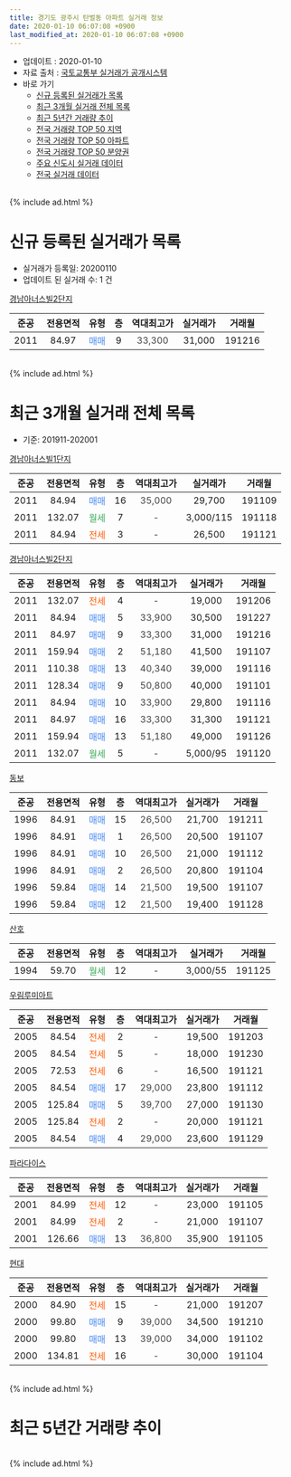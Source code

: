 ```yaml
---
title: 경기도 광주시 탄벌동 아파트 실거래 정보
date: 2020-01-10 06:07:08 +0900
last_modified_at: 2020-01-10 06:07:08 +0900
---
```


* 업데이트 : 2020-01-10
* 자료 출처 : [국토교통부 실거래가 공개시스템](http://rt.molit.go.kr)
* 바로 가기
    * [신규 등록된 실거래가 목록](#신규-등록된-실거래가-목록)
    * [최근 3개월 실거래 전체 목록](#최근-3개월-실거래-전체-목록)
    * [최근 5년간 거래량 추이](#최근-5년간-거래량-추이)
    * [전국 거래량 TOP 50 지역](https://inasie.github.io/apt-trade-info/최근-3개월-전국에서-가장-거래가-많이-발생한-지역)
    * [전국 거래량 TOP 50 아파트](https://inasie.github.io/apt-trade-info/최근-3개월-전국에서-가장-거래가-많이-발생한-아파트)
    * [전국 거래량 TOP 50 분양권](https://inasie.github.io/apt-trade-info/최근-3개월-전국에서-가장-거래가-많이-발생한-분양권)
    * [주요 신도시 실거래 데이터](https://inasie.github.io/apt-trade-info/주요-신도시)
    * [전국 실거래 데이터](https://inasie.github.io/apt-trade-info/전국)
<br>
{% include ad.html %}
<br>

# 신규 등록된 실거래가 목록
* 실거래가 등록일: 20200110
* 업데이트 된 실거래 수: 1 건


[경남아너스빌2단지](https://search.naver.com/search.naver?query=%EA%B2%BD%EA%B8%B0%EB%8F%84+%EA%B4%91%EC%A3%BC%EC%8B%9C+%ED%83%84%EB%B2%8C%EB%8F%99+%EA%B2%BD%EB%82%A8%EC%95%84%EB%84%88%EC%8A%A4%EB%B9%8C2%EB%8B%A8%EC%A7%80)

|준공|전용면적|유형|층|역대최고가|실거래가|거래월|
|:---:|:---:|:---:|:---:|:---:|:---:|:---:|
|2011|84.97|<span style="color:#4285f3">매매</span>|9|<span style="color:#444444">33,300</span>|31,000|191216|


<br>
{% include ad.html %}
<br>

# 최근 3개월 실거래 전체 목록
* 기준: 201911-202001


[경남아너스빌1단지](https://search.naver.com/search.naver?query=%EA%B2%BD%EA%B8%B0%EB%8F%84+%EA%B4%91%EC%A3%BC%EC%8B%9C+%ED%83%84%EB%B2%8C%EB%8F%99+%EA%B2%BD%EB%82%A8%EC%95%84%EB%84%88%EC%8A%A4%EB%B9%8C1%EB%8B%A8%EC%A7%80)

|준공|전용면적|유형|층|역대최고가|실거래가|거래월|
|:---:|:---:|:---:|:---:|:---:|:---:|:---:|
|2011|84.94|<span style="color:#4285f3">매매</span>|16|<span style="color:#444444">35,000</span>|29,700|191109|
|2011|132.07|<span style="color:#34a853">월세</span>|7|<span style="color:#444444">-</span>|3,000/115|191118|
|2011|84.94|<span style="color:#ff5a00">전세</span>|3|<span style="color:#444444">-</span>|26,500|191121|

[경남아너스빌2단지](https://search.naver.com/search.naver?query=%EA%B2%BD%EA%B8%B0%EB%8F%84+%EA%B4%91%EC%A3%BC%EC%8B%9C+%ED%83%84%EB%B2%8C%EB%8F%99+%EA%B2%BD%EB%82%A8%EC%95%84%EB%84%88%EC%8A%A4%EB%B9%8C2%EB%8B%A8%EC%A7%80)

|준공|전용면적|유형|층|역대최고가|실거래가|거래월|
|:---:|:---:|:---:|:---:|:---:|:---:|:---:|
|2011|132.07|<span style="color:#ff5a00">전세</span>|4|<span style="color:#444444">-</span>|19,000|191206|
|2011|84.94|<span style="color:#4285f3">매매</span>|5|<span style="color:#444444">33,900</span>|30,500|191227|
|2011|84.97|<span style="color:#4285f3">매매</span>|9|<span style="color:#444444">33,300</span>|31,000|191216|
|2011|159.94|<span style="color:#4285f3">매매</span>|2|<span style="color:#444444">51,180</span>|41,500|191107|
|2011|110.38|<span style="color:#4285f3">매매</span>|13|<span style="color:#444444">40,340</span>|39,000|191116|
|2011|128.34|<span style="color:#4285f3">매매</span>|9|<span style="color:#444444">50,800</span>|40,000|191101|
|2011|84.94|<span style="color:#4285f3">매매</span>|10|<span style="color:#444444">33,900</span>|29,800|191116|
|2011|84.97|<span style="color:#4285f3">매매</span>|16|<span style="color:#444444">33,300</span>|31,300|191121|
|2011|159.94|<span style="color:#4285f3">매매</span>|13|<span style="color:#444444">51,180</span>|49,000|191126|
|2011|132.07|<span style="color:#34a853">월세</span>|5|<span style="color:#444444">-</span>|5,000/95|191120|

[동보](https://search.naver.com/search.naver?query=%EA%B2%BD%EA%B8%B0%EB%8F%84+%EA%B4%91%EC%A3%BC%EC%8B%9C+%ED%83%84%EB%B2%8C%EB%8F%99+%EB%8F%99%EB%B3%B4)

|준공|전용면적|유형|층|역대최고가|실거래가|거래월|
|:---:|:---:|:---:|:---:|:---:|:---:|:---:|
|1996|84.91|<span style="color:#4285f3">매매</span>|15|<span style="color:#444444">26,500</span>|21,700|191211|
|1996|84.91|<span style="color:#4285f3">매매</span>|1|<span style="color:#444444">26,500</span>|20,500|191107|
|1996|84.91|<span style="color:#4285f3">매매</span>|10|<span style="color:#444444">26,500</span>|21,000|191112|
|1996|84.91|<span style="color:#4285f3">매매</span>|2|<span style="color:#444444">26,500</span>|20,800|191104|
|1996|59.84|<span style="color:#4285f3">매매</span>|14|<span style="color:#444444">21,500</span>|19,500|191107|
|1996|59.84|<span style="color:#4285f3">매매</span>|12|<span style="color:#444444">21,500</span>|19,400|191128|

[산호](https://search.naver.com/search.naver?query=%EA%B2%BD%EA%B8%B0%EB%8F%84+%EA%B4%91%EC%A3%BC%EC%8B%9C+%ED%83%84%EB%B2%8C%EB%8F%99+%EC%82%B0%ED%98%B8)

|준공|전용면적|유형|층|역대최고가|실거래가|거래월|
|:---:|:---:|:---:|:---:|:---:|:---:|:---:|
|1994|59.70|<span style="color:#34a853">월세</span>|12|<span style="color:#444444">-</span>|3,000/55|191125|

[우림루미아트](https://search.naver.com/search.naver?query=%EA%B2%BD%EA%B8%B0%EB%8F%84+%EA%B4%91%EC%A3%BC%EC%8B%9C+%ED%83%84%EB%B2%8C%EB%8F%99+%EC%9A%B0%EB%A6%BC%EB%A3%A8%EB%AF%B8%EC%95%84%ED%8A%B8)

|준공|전용면적|유형|층|역대최고가|실거래가|거래월|
|:---:|:---:|:---:|:---:|:---:|:---:|:---:|
|2005|84.54|<span style="color:#ff5a00">전세</span>|2|<span style="color:#444444">-</span>|19,500|191203|
|2005|84.54|<span style="color:#ff5a00">전세</span>|5|<span style="color:#444444">-</span>|18,000|191230|
|2005|72.53|<span style="color:#ff5a00">전세</span>|6|<span style="color:#444444">-</span>|16,500|191121|
|2005|84.54|<span style="color:#4285f3">매매</span>|17|<span style="color:#444444">29,000</span>|23,800|191112|
|2005|125.84|<span style="color:#4285f3">매매</span>|5|<span style="color:#444444">39,700</span>|27,000|191130|
|2005|125.84|<span style="color:#ff5a00">전세</span>|2|<span style="color:#444444">-</span>|20,000|191121|
|2005|84.54|<span style="color:#4285f3">매매</span>|4|<span style="color:#444444">29,000</span>|23,600|191129|

[파라다이스](https://search.naver.com/search.naver?query=%EA%B2%BD%EA%B8%B0%EB%8F%84+%EA%B4%91%EC%A3%BC%EC%8B%9C+%ED%83%84%EB%B2%8C%EB%8F%99+%ED%8C%8C%EB%9D%BC%EB%8B%A4%EC%9D%B4%EC%8A%A4)

|준공|전용면적|유형|층|역대최고가|실거래가|거래월|
|:---:|:---:|:---:|:---:|:---:|:---:|:---:|
|2001|84.99|<span style="color:#ff5a00">전세</span>|12|<span style="color:#444444">-</span>|23,000|191105|
|2001|84.99|<span style="color:#ff5a00">전세</span>|2|<span style="color:#444444">-</span>|21,000|191107|
|2001|126.66|<span style="color:#4285f3">매매</span>|13|<span style="color:#444444">36,800</span>|35,900|191105|

[현대](https://search.naver.com/search.naver?query=%EA%B2%BD%EA%B8%B0%EB%8F%84+%EA%B4%91%EC%A3%BC%EC%8B%9C+%ED%83%84%EB%B2%8C%EB%8F%99+%ED%98%84%EB%8C%80)

|준공|전용면적|유형|층|역대최고가|실거래가|거래월|
|:---:|:---:|:---:|:---:|:---:|:---:|:---:|
|2000|84.90|<span style="color:#ff5a00">전세</span>|15|<span style="color:#444444">-</span>|21,000|191207|
|2000|99.80|<span style="color:#4285f3">매매</span>|9|<span style="color:#444444">39,000</span>|34,500|191210|
|2000|99.80|<span style="color:#4285f3">매매</span>|13|<span style="color:#444444">39,000</span>|34,000|191102|
|2000|134.81|<span style="color:#ff5a00">전세</span>|16|<span style="color:#444444">-</span>|30,000|191104|


<br>
{% include ad.html %}
<br>

# 최근 5년간 거래량 추이


<div style="width:100%;">
    <canvas id="deal_progress" height="200"></canvas>
</div>

<script>
new Chart(document.getElementById("deal_progress"), {
    type: 'line',
    data: {
        labels: ['201501','201502','201503','201504','201505','201506','201507','201508','201509','201510','201511','201512','201601','201602','201603','201604','201605','201606','201607','201608','201609','201610','201611','201612','201701','201702','201703','201704','201705','201706','201707','201708','201709','201710','201711','201712','201801','201802','201803','201804','201805','201806','201807','201808','201809','201810','201811','201812','201901','201902','201903','201904','201905','201906','201907','201908','201909','201910','201911','201912','202001'],
        datasets: [{
            label: '매매',
            pointRadius: 1,
            data: [16, 22, 36, 22, 16, 26, 16, 28, 27, 23, 19, 9, 13, 7, 13, 13, 14, 14, 23, 23, 24, 34, 12, 12, 6, 14, 11, 16, 16, 24, 21, 14, 11, 10, 11, 3, 10, 9, 15, 10, 3, 6, 11, 10, 17, 12, 4, 7, 10, 7, 7, 11, 8, 8, 9, 12, 16, 18, 17, 4, 0],
            borderColor: "rgba(255, 201, 14, 1)",
            backgroundColor: "rgba(255, 201, 14, 0.5)",
            fill: false,
            lineTension: 0
        },{
            label: '전월세',
            pointRadius: 1,
            data: [11, 17, 30, 23, 17, 23, 13, 12, 15, 16, 16, 17, 14, 11, 19, 17, 12, 5, 19, 9, 13, 18, 12, 6, 12, 24, 19, 13, 19, 15, 12, 11, 14, 12, 10, 3, 14, 6, 13, 10, 8, 11, 8, 12, 9, 8, 7, 6, 12, 4, 15, 9, 9, 6, 7, 14, 9, 11, 9, 4, 0],
            borderColor: "rgba(0, 141, 185, 1)",
            backgroundColor: "rgba(0, 141, 185, 0.5)",
            fill: false,
            lineTension: 0
        }
        ]
    },
    options: {
        responsive: true,
        title: {
            display: false
        },
        tooltips: {
            mode: 'index',
            intersect: false
        },
        hover: {
            mode: 'nearest',
            intersect: true
        },
        scales: {
            xAxes: [{
                display: true,
                scaleLabel: {
                    display: true,
                    labelString: '년/월'
                }
            }],
            yAxes: [{
                display: true,
                ticks: {
                    suggestedMin: 0,
                },
                scaleLabel: {
                    display: true,
                    labelString: '실거래 수'
                }
            }]
        }
    }
});

</script>


<br>
{% include ad.html %}
<br>

